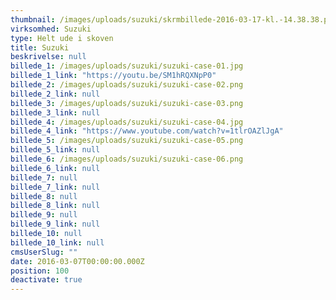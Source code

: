 ```yaml
---
thumbnail: /images/uploads/suzuki/skrmbillede-2016-03-17-kl.-14.38.38.png
virksomhed: Suzuki
type: Helt ude i skoven
title: Suzuki
beskrivelse: null
billede_1: /images/uploads/suzuki/suzuki-case-01.jpg
billede_1_link: "https://youtu.be/SM1hRQXNpP0"
billede_2: /images/uploads/suzuki/suzuki-case-02.png
billede_2_link: null
billede_3: /images/uploads/suzuki/suzuki-case-03.png
billede_3_link: null
billede_4: /images/uploads/suzuki/suzuki-case-04.jpg
billede_4_link: "https://www.youtube.com/watch?v=1tlrOAZlJgA"
billede_5: /images/uploads/suzuki/suzuki-case-05.png
billede_5_link: null
billede_6: /images/uploads/suzuki/suzuki-case-06.png
billede_6_link: null
billede_7: null
billede_7_link: null
billede_8: null
billede_8_link: null
billede_9: null
billede_9_link: null
billede_10: null
billede_10_link: null
cmsUserSlug: ""
date: 2016-03-07T00:00:00.000Z
position: 100
deactivate: true
---
```


